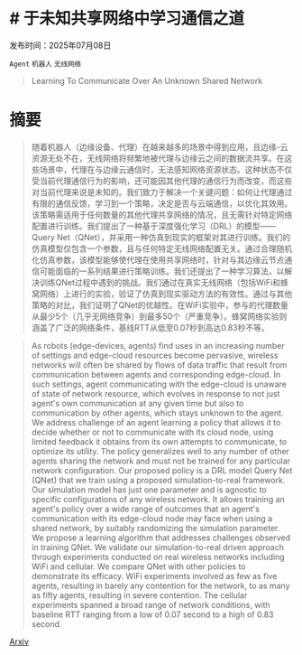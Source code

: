 # # 于未知共享网络中学习通信之道

发布时间：2025年07月08日

`Agent` `机器人` `无线网络`

> Learning To Communicate Over An Unknown Shared Network

# 摘要

> 随着机器人（边缘设备、代理）在越来越多的场景中得到应用，且边缘-云资源无处不在，无线网络将频繁地被代理与边缘云之间的数据流共享。在这些场景中，代理在与边缘云通信时，无法感知网络资源状态。这种状态不仅受当前代理通信行为的影响，还可能因其他代理的通信行为而改变，而这些对当前代理来说是未知的。我们致力于解决一个关键问题：如何让代理通过有限的通信反馈，学习到一个策略，决定是否与云端通信，以优化其效用。该策略需适用于任何数量的其他代理共享网络的情况，且无需针对特定网络配置进行训练。我们提出了一种基于深度强化学习（DRL）的模型——Query Net（QNet），并采用一种仿真到现实的框架对其进行训练。我们的仿真模型仅包含一个参数，且与任何特定无线网络配置无关。通过合理随机化仿真参数，该模型能够使代理在使用共享网络时，针对与其边缘云节点通信可能面临的一系列结果进行策略训练。我们还提出了一种学习算法，以解决训练QNet过程中遇到的挑战。我们通过在真实无线网络（包括WiFi和蜂窝网络）上进行的实验，验证了仿真到现实驱动方法的有效性。通过与其他策略的对比，我们证明了QNet的优越性。在WiFi实验中，参与的代理数量从最少5个（几乎无网络竞争）到最多50个（严重竞争）。蜂窝网络实验则涵盖了广泛的网络条件，基线RTT从低至0.07秒到高达0.83秒不等。

> As robots (edge-devices, agents) find uses in an increasing number of settings and edge-cloud resources become pervasive, wireless networks will often be shared by flows of data traffic that result from communication between agents and corresponding edge-cloud. In such settings, agent communicating with the edge-cloud is unaware of state of network resource, which evolves in response to not just agent's own communication at any given time but also to communication by other agents, which stays unknown to the agent. We address challenge of an agent learning a policy that allows it to decide whether or not to communicate with its cloud node, using limited feedback it obtains from its own attempts to communicate, to optimize its utility. The policy generalizes well to any number of other agents sharing the network and must not be trained for any particular network configuration. Our proposed policy is a DRL model Query Net (QNet) that we train using a proposed simulation-to-real framework. Our simulation model has just one parameter and is agnostic to specific configurations of any wireless network. It allows training an agent's policy over a wide range of outcomes that an agent's communication with its edge-cloud node may face when using a shared network, by suitably randomizing the simulation parameter. We propose a learning algorithm that addresses challenges observed in training QNet. We validate our simulation-to-real driven approach through experiments conducted on real wireless networks including WiFi and cellular. We compare QNet with other policies to demonstrate its efficacy. WiFi experiments involved as few as five agents, resulting in barely any contention for the network, to as many as fifty agents, resulting in severe contention. The cellular experiments spanned a broad range of network conditions, with baseline RTT ranging from a low of 0.07 second to a high of 0.83 second.

[Arxiv](https://arxiv.org/abs/2507.06499)
